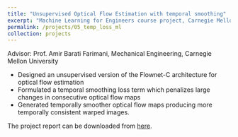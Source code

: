 ```yaml
---
title: "Unsupervised Optical Flow Estimation with temporal smoothing"
excerpt: "Machine Learning for Engineers course project, Carnegie Mellon University"
permalink: /projects/05_temp_loss_ml
collection: projects
---
```

Advisor: Prof. Amir Barati Farimani, Mechanical Engineering, Carnegie Mellon University
* Designed an unsupervised version of the Flownet-C architecture for optical flow estimation
* Formulated a temporal smoothing loss term which penalizes large changes in consecutive optical flow maps
* Generated temporally smoother optical flow maps producing more temporally consistent warped images.

The project report can be downloaded from <a href="/files/ml_temp_loss.pdf">here</a>.
